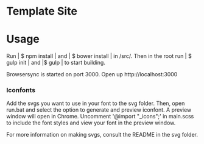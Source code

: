 Template Site
===========

# Usage
Run | $ npm install | and | $ bower install | in /src/. Then in the root run | $ gulp init |  and |$ gulp | to start building.

Browsersync is started on port 3000. Open up http://localhost:3000


### Iconfonts
Add the svgs you want to use in your font to the svg folder. Then, open run.bat and select the option to generate and preview iconfont.  A preview window will open in Chrome.  Uncomment '@import "_icons";' in main.scss to include the font styles and view your font in the preview window.

For more information on making svgs, consult the README in the svg folder.

